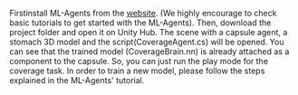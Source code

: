 
Firstinstall ML-Agents from the [website](https://github.com/Unity-Technologies/ml-agents). (We highly encourage to check basic tutorials to get started with the ML-Agents). Then, download the project folder and open it on Unity Hub. The scene with a capsule agent, a stomach 3D model and the script(CoverageAgent.cs) will be opened. You can see that the trained model (CoverageBrain.nn) is already attached as a component to the capsule. So, you can just run the play mode for the coverage task. In order to train a new model, please follow the steps explained in the ML-Agents' tutorial.
